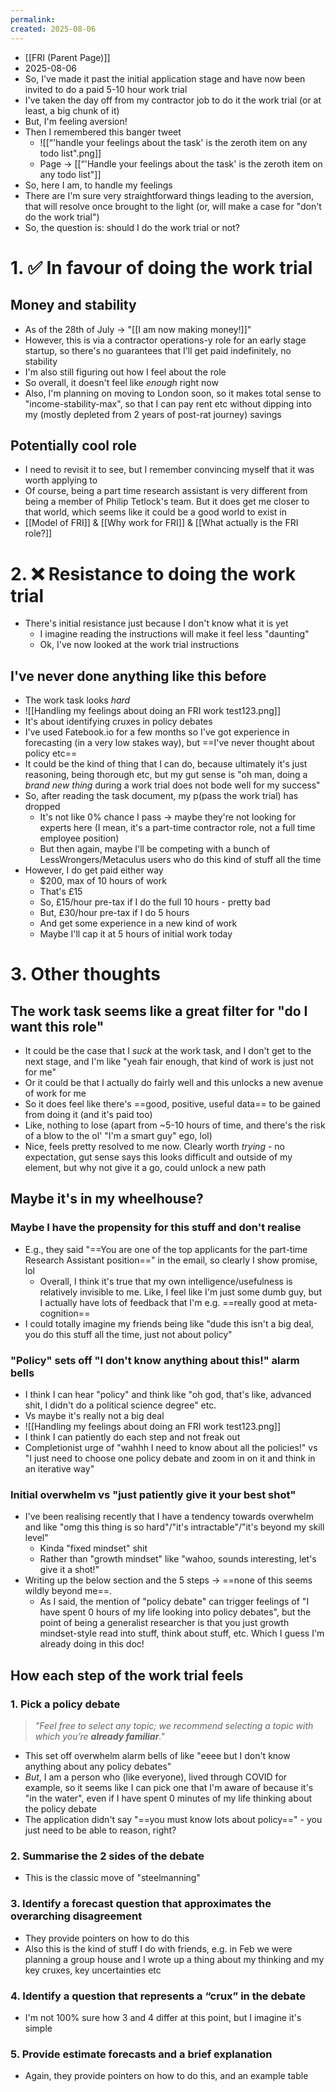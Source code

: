 ```yaml
---
permalink: 
created: 2025-08-06
---
```

- [[FRI (Parent Page)]]
- 2025-08-06
- So, I've made it past the initial application stage and have now been invited to do a paid 5-10 hour work trial
- I've taken the day off from my contractor job to do it the work trial (or at least, a big chunk of it)
- But, I'm feeling aversion!
- Then I remembered this banger tweet
	- ![[“'handle your feelings about the task' is the zeroth item on any todo list".png]]
	- Page → [[“'Handle your feelings about the task' is the zeroth item on any todo list"]]
- So, here I am, to handle my feelings
- There are I'm sure very straightforward things leading to the aversion, that will resolve once brought to the light (or, will make a case for "don't do the work trial")
- So, the question is: should I do the work trial or not? 
# 1. ✅ In favour of doing the work trial
## Money and stability
- As of the 28th of July → "[[I am now making money!]]"
- However, this is via a contractor operations-y role for an early stage startup, so there's no guarantees that I'll get paid indefinitely, no stability
- I'm also still figuring out how I feel about the role
- So overall, it doesn't feel like *enough* right now
- Also, I'm planning on moving to London soon, so it makes total sense to "income-stability-max", so that I can pay rent etc without dipping into my (mostly depleted from 2 years of post-rat journey) savings
## Potentially cool role
- I need to revisit it to see, but I remember convincing myself that it was worth applying to 
- Of course, being a part time research assistant is very different from being a member of Philip Tetlock's team. But it does get me closer to that world, which seems like it could be a good world to exist in
- [[Model of FRI]] & [[Why work for FRI]] & [[What actually is the FRI role?]]
# 2. ❌ Resistance to doing the work trial
- There's initial resistance just because I don't know what it is yet
	- I imagine reading the instructions will make it feel less "daunting"
	- Ok, I've now looked at the work trial instructions
## I've never done anything like this before
- The work task looks *hard*
- ![[Handling my feelings about doing an FRI work test123.png]]
- It's about identifying cruxes in policy debates
- I've used Fatebook.io for a few months so I've got experience in forecasting (in a very low stakes way), but ==I've never thought about policy etc==
- It could be the kind of thing that I can do, because ultimately it's just reasoning, being thorough etc, but my gut sense is "oh man, doing a *brand new thing* during a work trial does not bode well for my success"
- So, after reading the task document, my p(pass the work trial) has dropped
	- It's not like 0% chance I pass → maybe they're not looking for experts here (I mean, it's a part-time contractor role, not a full time employee position)
	- But then again, maybe I'll be competing with a bunch of LessWrongers/Metaculus users who do this kind of stuff all the time
- However, I do get paid either way 
	- $200, max of 10 hours of work 
	- That's £15
	- So, £15/hour pre-tax if I do the full 10 hours - pretty bad
	- But, £30/hour pre-tax if I do 5 hours
	- And get some experience in a new kind of work
	- Maybe I'll cap it at 5 hours of initial work today
# 3. Other thoughts
## The work task seems like a great filter for "do I want this role"
- It could be the case that I *suck* at the work task, and I don't get to the next stage, and I'm like "yeah fair enough, that kind of work is just not for me"
- Or it could be that I actually do fairly well and this unlocks a new avenue of work for me
- So it does feel like there's ==good, positive, useful data== to be gained from doing it (and it's paid too)
- Like, nothing to lose (apart from ~5-10 hours of time, and there's the risk of a blow to the ol' "I'm a smart guy" ego, lol)
- Nice, feels pretty resolved to me now. Clearly worth *trying* - no expectation, gut sense says this looks difficult and outside of my element, but why not give it a go, could unlock a new path
## Maybe it's in my wheelhouse? 
### Maybe I have the propensity for this stuff and don't realise
- E.g., they said "==You are one of the top applicants for the part-time Research Assistant position==" in the email, so clearly I show promise, lol
	- Overall, I think it's true that my own intelligence/usefulness is relatively invisible to me. Like, I feel like I'm just some dumb guy, but I actually have lots of feedback that I'm e.g. ==really good at meta-cognition==
- I could totally imagine my friends being like "dude this isn't a big deal, you do this stuff all the time, just not about policy"
### "Policy" sets off "I don't know anything about this!" alarm bells
- I think I can hear "policy" and think like "oh god, that's like, advanced shit, I didn't do a political science degree" etc. 
- Vs maybe it's really not a big deal
- ![[Handling my feelings about doing an FRI work test123.png]]
- I think I can patiently do each step and not freak out
- Completionist urge of "wahhh I need to know about all the policies!" vs "I just need to choose one policy debate and zoom in on it and think in an iterative way"
### Initial overwhelm vs "just patiently give it your best shot"
- I've been realising recently that I have a tendency towards overwhelm and like "omg this thing is so hard"/"it's intractable"/"it's beyond my skill level"
	- Kinda "fixed mindset" shit
	- Rather than "growth mindset" like "wahoo, sounds interesting, let's give it a shot!"
- Writing up the below section and the 5 steps → ==none of this seems wildly beyond me==. 
	- As I said, the mention of "policy debate" can trigger feelings of "I have spent 0 hours of my life looking into policy debates", but the point of being a generalist researcher is that you just growth mindset-style read into stuff, think about stuff, etc. Which I guess I'm already doing in this doc!
## How each step of the work trial feels
### 1. Pick a policy debate
> *"Feel free to select any topic; we recommend selecting a topic with which you’re **already familiar**."*
- This set off overwhelm alarm bells of like "eeee but I don't know anything about any policy debates"
- *But*, I am a person who (like everyone), lived through COVID for example, so it seems like I can pick one that I'm aware of because it's "in the water", even if I have spent 0 minutes of my life thinking about the policy debate
- The application didn't say "==you must know lots about policy==" - you just need to be able to reason, right?
### 2. Summarise the 2 sides of the debate
- This is the classic move of "steelmanning"
### 3. Identify a forecast question that approximates the overarching disagreement
- They provide pointers on how to do this
- Also this is the kind of stuff I do with friends, e.g. in Feb we were planning a group house and I wrote up a thing about my thinking and my key cruxes, key uncertainties etc
### 4.  Identify a question that represents a “crux” in the debate
- I'm not 100% sure how 3 and 4 differ at this point, but I imagine it's simple
### 5. Provide estimate forecasts and a brief explanation
- Again, they provide pointers on how to do this, and an example table
